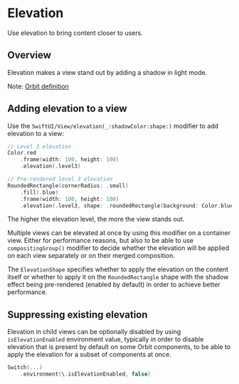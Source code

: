 # Elevation

Use elevation to bring content closer to users.

## Overview

Elevation makes a view stand out by adding a shadow in light mode.

Note: [Orbit definition](https://orbit.kiwi/foundation/elevation/)

## Adding elevation to a view

Use the ``SwiftUI/View/elevation(_:shadowColor:shape:)`` modifier to add elevation to a view:

```swift
// Level 3 elevation
Color.red
    .frame(width: 100, height: 100)
    .elevation(.level3)

// Pre-rendered level 3 elevation
RoundedRectangle(cornerRadius: .small)
    .fill(.blue)
    .frame(width: 100, height: 100)
    .elevation(.level3, shape: .roundedRectangle(background: Color.blue, borderRadius: .small))
```

The higher the elevation level, the more the view stands out.

Multiple views can be elevated at once by using this modifier on a container view.
Either for performance reasons, but also to be able to use `compositingGroup()` modifier
to decide whether the elevation will be applied on each view separately or on their merged composition.

The ``ElevationShape`` specifies whether to apply the elevation on the content itself or whether to apply it
on the `RoundedRectangle` shape with the shadow effect being pre-rendered (enabled by default) 
in order to achieve better performance.

## Suppressing existing elevation

Elevation in child views can be optionally disabled by using `isElevationEnabled` environment value,
typically in order to disable elevation that is present by default on some Orbit components,
to be able to apply the elevation for a subset of components at once.

```swift
Switch(...)
    .environment(\.isElevationEnabled, false)
```
